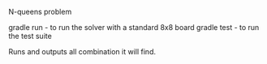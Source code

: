 N-queens problem

gradle run - to run the solver with a standard 8x8 board
gradle test - to run the test suite

Runs and outputs all combination it will find.